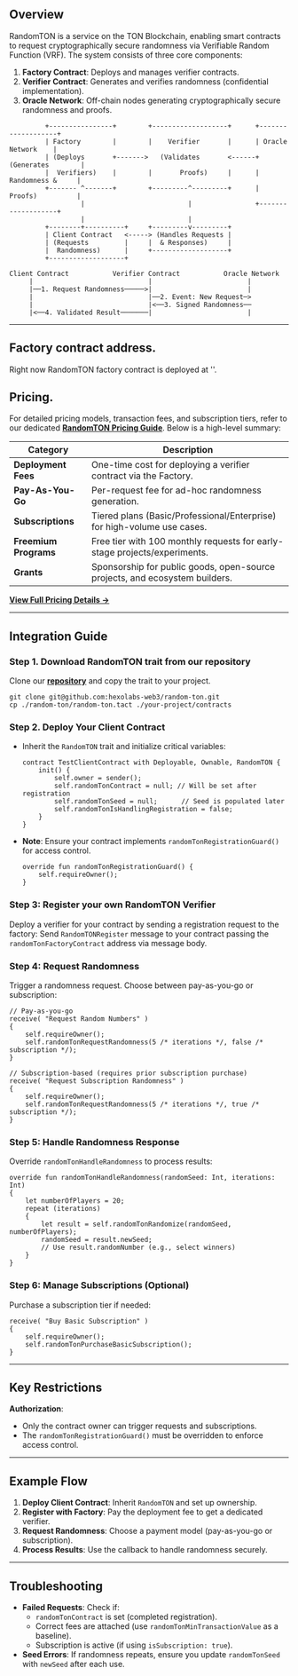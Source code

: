 ## Overview
RandomTON is a service on the TON Blockchain, enabling smart contracts to request cryptographically secure randomness via Verifiable Random Function (VRF). The system consists of three core components:

1. **Factory Contract**: Deploys and manages verifier contracts.
2. **Verifier Contract**: Generates and verifies randomness (confidential implementation).
3. **Oracle Network**: Off-chain nodes generating cryptographically secure randomness and proofs.

```plaintext
         +----------------+        +-------------------+      +-------------------+
         | Factory        |        |    Verifier       |      | Oracle Network    |
         | (Deploys       +------->   (Validates       <------+ (Generates        |
         |  Verifiers)    |        |       Proofs)     |      |  Randomness &     |
         +------- ^-------+        +---------^---------+      |  Proofs)          |
                  |                          |                +-------------------+
                  |                          |
         +--------+----------+     +---------v---------+
         | Client Contract   <-----> (Handles Requests |
         | (Requests         |     |  & Responses)     |
         |  Randomness)      |     +-------------------+
         +-------------------+
```

```plaintext
Client Contract           Verifier Contract           Oracle Network
     |                             |                        |
     |──1. Request Randomness─────>|                        |
     |                             |──2. Event: New Request─> 
     |                             |<──3. Signed Randomness──
     |<──4. Validated Result───────|                        |
```

---

## Factory contract address.

Right now RandomTON factory contract is deployed at ''.

## Pricing.

For detailed pricing models, transaction fees, and subscription tiers, refer to our dedicated **[RandomTON Pricing Guide](PRICING.md)**. Below is a high-level summary:

| Category                  | Description                                                                 |
|---------------------------|-----------------------------------------------------------------------------|
| **Deployment Fees**       | One-time cost for deploying a verifier contract via the Factory.            |
| **Pay-As-You-Go**         | Per-request fee for ad-hoc randomness generation.                           |
| **Subscriptions**         | Tiered plans (Basic/Professional/Enterprise) for high-volume use cases.     |
| **Freemium Programs**     | Free tier with 100 monthly requests for early-stage projects/experiments.   |
| **Grants**                | Sponsorship for public goods, open-source projects, and ecosystem builders. |

[**View Full Pricing Details →**](PRICING.md)

---

## Integration Guide

### Step 1. **Download RandomTON trait from our repository**

Clone our [**repository**](https://github.com/hexolabs-web3/random-ton) and copy the trait to your project.

```
git clone git@github.com:hexolabs-web3/random-ton.git
cp ./random-ton/random-ton.tact ./your-project/contracts
```

### Step 2. **Deploy Your Client Contract**
   - Inherit the `RandomTON` trait and initialize critical variables:
     ```tact
     contract TestClientContract with Deployable, Ownable, RandomTON {
         init() {
             self.owner = sender();
             self.randomTonContract = null; // Will be set after registration
             self.randomTonSeed = null;      // Seed is populated later
             self.randomTonIsHandlingRegistration = false;
         }
     }
     ```
   - **Note**: Ensure your contract implements `randomTonRegistrationGuard()` for access control.
     ```tact
     override fun randomTonRegistrationGuard() {
         self.requireOwner();
     }
     ```

### Step 3: Register your own RandomTON Verifier
Deploy a verifier for your contract by sending a registration request to the factory:
Send `RandomTONRegister` message to your contract passing the `randomTonFactoryContract` address via message body.

### Step 4: Request Randomness
Trigger a randomness request. Choose between pay-as-you-go or subscription:
```tact
// Pay-as-you-go
receive( "Request Random Numbers" )
{
    self.requireOwner();
    self.randomTonRequestRandomness(5 /* iterations */, false /* subscription */);
}

// Subscription-based (requires prior subscription purchase)
receive( "Request Subscription Randomness" )
{
    self.requireOwner();
    self.randomTonRequestRandomness(5 /* iterations */, true /* subscription */);
}
```

### Step 5: Handle Randomness Response
Override `randomTonHandleRandomness` to process results:
```tact
override fun randomTonHandleRandomness(randomSeed: Int, iterations: Int)
{
    let numberOfPlayers = 20;
    repeat (iterations)
    {
        let result = self.randomTonRandomize(randomSeed, numberOfPlayers);
        randomSeed = result.newSeed;
        // Use result.randomNumber (e.g., select winners)
    }
}
```

### Step 6: Manage Subscriptions (Optional)
Purchase a subscription tier if needed:
```tact
receive( "Buy Basic Subscription" )
{
    self.requireOwner();
    self.randomTonPurchaseBasicSubscription();
}
```

---

## Key Restrictions
**Authorization**:
   - Only the contract owner can trigger requests and subscriptions.
   - The `randomTonRegistrationGuard()` must be overridden to enforce access control.

---

## Example Flow
1. **Deploy Client Contract**: Inherit `RandomTON` and set up ownership.
2. **Register with Factory**: Pay the deployment fee to get a dedicated verifier.
3. **Request Randomness**: Choose a payment model (pay-as-you-go or subscription).
4. **Process Results**: Use the callback to handle randomness securely.

---

## Troubleshooting
- **Failed Requests**: Check if:
  - `randomTonContract` is set (completed registration).
  - Correct fees are attached (use `randomTonMinTransactionValue` as a baseline).
  - Subscription is active (if using `isSubscription: true`).
- **Seed Errors**: If randomness repeats, ensure you update `randomTonSeed` with `newSeed` after each use.
